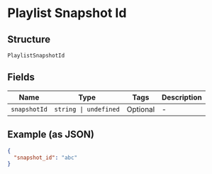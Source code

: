 
# Playlist Snapshot Id

## Structure

`PlaylistSnapshotId`

## Fields

| Name | Type | Tags | Description |
|  --- | --- | --- | --- |
| `snapshotId` | `string \| undefined` | Optional | - |

## Example (as JSON)

```json
{
  "snapshot_id": "abc"
}
```

